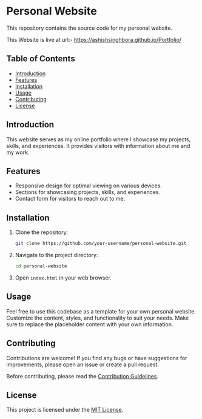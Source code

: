 # Personal Website

This repository contains the source code for my personal website.

This Website is live at url:- https://ashishsinghbora.github.io/Portfolio/

## Table of Contents

- [Introduction](#introduction)
- [Features](#features)
- [Installation](#installation)
- [Usage](#usage)
- [Contributing](#contributing)
- [License](#license)

## Introduction

This website serves as my online portfolio where I showcase my projects, skills, and experiences. It provides visitors with information about me and my work.

## Features

- Responsive design for optimal viewing on various devices.
- Sections for showcasing projects, skills, and experiences.
- Contact form for visitors to reach out to me.

## Installation

1. Clone the repository:

    ```bash
    git clone https://github.com/your-username/personal-website.git
    ```

2. Navigate to the project directory:

    ```bash
    cd personal-website
    ```

3. Open `index.html` in your web browser.

## Usage

Feel free to use this codebase as a template for your own personal website. Customize the content, styles, and functionality to suit your needs. Make sure to replace the placeholder content with your own information.

## Contributing

Contributions are welcome! If you find any bugs or have suggestions for improvements, please open an issue or create a pull request. 

Before contributing, please read the [Contribution Guidelines](CONTRIBUTING.md).

## License

This project is licensed under the [MIT License](LICENSE).
